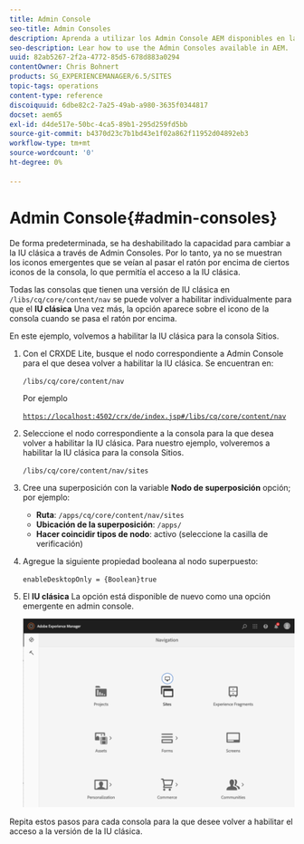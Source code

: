 ```yaml
---
title: Admin Console
seo-title: Admin Consoles
description: Aprenda a utilizar los Admin Console AEM disponibles en la.
seo-description: Lear how to use the Admin Consoles available in AEM.
uuid: 82ab5267-2f2a-4772-85d5-678d883a0294
contentOwner: Chris Bohnert
products: SG_EXPERIENCEMANAGER/6.5/SITES
topic-tags: operations
content-type: reference
discoiquuid: 6dbe82c2-7a25-49ab-a980-3635f0344817
docset: aem65
exl-id: d4de517e-50bc-4ca5-89b1-295d259fd5bb
source-git-commit: b4370d23c7b1bd43e1f02a862f11952d04892eb3
workflow-type: tm+mt
source-wordcount: '0'
ht-degree: 0%

---
```


# Admin Console{#admin-consoles}

De forma predeterminada, se ha deshabilitado la capacidad para cambiar a la IU clásica a través de Admin Consoles. Por lo tanto, ya no se muestran los iconos emergentes que se veían al pasar el ratón por encima de ciertos iconos de la consola, lo que permitía el acceso a la IU clásica.

Todas las consolas que tienen una versión de IU clásica en `/libs/cq/core/content/nav` se puede volver a habilitar individualmente para que el **IU clásica** Una vez más, la opción aparece sobre el icono de la consola cuando se pasa el ratón por encima.

En este ejemplo, volvemos a habilitar la IU clásica para la consola Sitios.

1. Con el CRXDE Lite, busque el nodo correspondiente a Admin Console para el que desea volver a habilitar la IU clásica. Se encuentran en:

   `/libs/cq/core/content/nav`

   Por ejemplo

   [`https://localhost:4502/crx/de/index.jsp#/libs/cq/core/content/nav`](https://localhost:4502/crx/de/index.jsp#/libs/cq/core/content/nav)

1. Seleccione el nodo correspondiente a la consola para la que desea volver a habilitar la IU clásica. Para nuestro ejemplo, volveremos a habilitar la IU clásica para la consola Sitios.

   `/libs/cq/core/content/nav/sites`

1. Cree una superposición con la variable **Nodo de superposición** opción; por ejemplo:

   * **Ruta**: `/apps/cq/core/content/nav/sites`
   * **Ubicación de la superposición**: `/apps/`
   * **Hacer coincidir tipos de nodo**: activo (seleccione la casilla de verificación)

1. Agregue la siguiente propiedad booleana al nodo superpuesto:

   `enableDesktopOnly = {Boolean}true`

1. El **IU clásica** La opción está disponible de nuevo como una opción emergente en admin console.

   ![opción emergente de IU clásica](assets/syui-01-2019-02-27-15-16-55.png)

Repita estos pasos para cada consola para la que desee volver a habilitar el acceso a la versión de la IU clásica.
